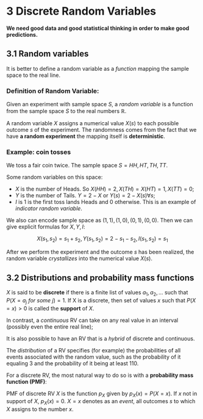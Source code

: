 # 3 Discrete Random Variables

**We need good data and good statistical thinking in order to make good predictions.**

## 3.1 Random variables

It is better to define a random variable as a *function* mapping the sample space to the real line.

### Definition of Random Variable:

Given an experiment with sample space $S$, a *random variable* is a function from the sample space $S$ to the real numbers $\mathbb{R}$.

A random variable $X$ assigns a numerical value $X(s)$ to each possible outcome $s$ of the experiment. The randomness comes from the fact that we have **a random experiment** the mapping itself is **deterministic**.

### Example: coin tosses

We toss a fair coin twice. The sample space $S={HH, HT, TH, TT}$.

Some random variables on this space:

- $X$ is the number of Heads. So $X(HH)=2,X(TH)=X(HT)=1, X(TT)=0$;
- $Y$ is the number of Tails. $Y=2-X$ or $Y(s)=2-X(s) \forall s$;
- $I$ is 1 is the first toss lands Heads and 0 otherwise. This is an example of *indicator random variable*.

We also can encode sample space as ${(1,1),(1,0),(0,1),(0,0)}$. Then we can give explicit formulas for $X,Y,I:$

$$X(s_1,s_2)=s_1+s_2,Y(s_1,s_2)=2-s_1-s_2,I(s_1,s_2)=s_1$$

After we perform the experiment and the outcome $s$ has been realized, the random variable *crystallizes* into the numerical value  $X(s)$.

## 3.2 Distributions and probability mass functions

$X$ is said to be **discrete** if there is a finite list of values $a_1, a_2, ...$ such that $P(X=a_j\ for\ some\ j)=1.$ If X is a discrete, then set of values $x$ such that $P(X=x)>0$ is called the **support** of $X$.

In contrast, a *continuous* RV can take on any real value in an interval (possibly even the entire real line);

It is also possible to have an RV that is a *hybrid* of discrete and continuous.

The *distribution* of a RV specifies (for example) the probabilities of all events associated with the random value, such as the probability of it equaling 3 and the probability of it being at least 110.

For a discrete RV, the most natural way to do so is with a **probability mass function (PMF)**:

PMF of discrete RV $X$ is the function $p_X$ given by $p_X(x)=P(X=x)$. If $x$ not in support of $X$, $p_X(x)=0$. $X=x$ denotes as an *event*, all outcomes $s$ to which $X$ assigns to the number $x$.
